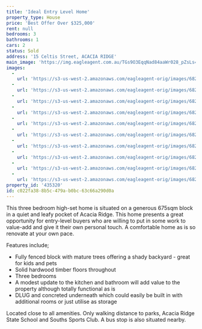 ```yaml
---
title: 'Ideal Entry Level Home'
property_type: House
price: 'Best Offer Over $325,000'
rent: null
bedrooms: 3
bathrooms: 1
cars: 2
status: Sold
address: '15 Celtis Street, ACACIA RIDGE'
main_image: 'https://img.eagleagent.com.au/TGs9O3EqqNad84aaWr028_pZsLs=/1280x854/smart/https://s3-us-west-2.amazonaws.com/eagleagent-orig/images/6823185/118418007-image-M.jpg'
images:
  -
    url: 'https://s3-us-west-2.amazonaws.com/eagleagent-orig/images/6823194/118418007-image-I.jpg'
  -
    url: 'https://s3-us-west-2.amazonaws.com/eagleagent-orig/images/6823193/118418007-image-H.jpg'
  -
    url: 'https://s3-us-west-2.amazonaws.com/eagleagent-orig/images/6823192/118418007-image-G.jpg'
  -
    url: 'https://s3-us-west-2.amazonaws.com/eagleagent-orig/images/6823191/118418007-image-F.jpg'
  -
    url: 'https://s3-us-west-2.amazonaws.com/eagleagent-orig/images/6823190/118418007-image-E.jpg'
  -
    url: 'https://s3-us-west-2.amazonaws.com/eagleagent-orig/images/6823189/118418007-image-D.jpg'
  -
    url: 'https://s3-us-west-2.amazonaws.com/eagleagent-orig/images/6823188/118418007-image-C.jpg'
  -
    url: 'https://s3-us-west-2.amazonaws.com/eagleagent-orig/images/6823187/118418007-image-B.jpg'
  -
    url: 'https://s3-us-west-2.amazonaws.com/eagleagent-orig/images/6823186/118418007-image-A.jpg'
  -
    url: 'https://s3-us-west-2.amazonaws.com/eagleagent-orig/images/6823185/118418007-image-M.jpg'
property_id: '435320'
id: c022fa38-8b5c-479a-b0bc-63c66a290d0a
---
```

This three bedroom high-set home is situated on a generous 675sqm block in a quiet and leafy pocket of Acacia Ridge. This home presents a great opportunity for entry-level buyers who are willing to put in some work to value-add and give it their own personal touch. A comfortable home as is so renovate at your own pace.

Features include;
* Fully fenced block with mature trees offering a shady backyard - great for kids and pets
* Solid hardwood timber floors throughout
* Three bedrooms
* A modest update to the kitchen and bathroom will add value to the property although totally functional as is
* DLUG and concreted underneath which could easily be built in with additional rooms or just utilise as storage

Located close to all amenities. Only walking distance to parks, Acacia Ridge State School and Souths Sports Club. A bus stop is also situated nearby.